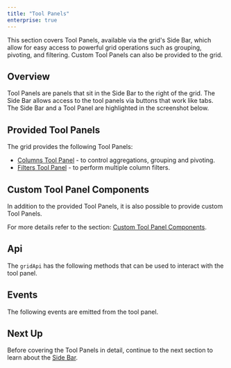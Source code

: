 ```yaml
---
title: "Tool Panels"
enterprise: true
---
```


This section covers Tool Panels, available via the grid's Side Bar, which allow for easy access to powerful grid operations such as grouping, pivoting, and filtering. Custom Tool Panels can also be provided to the grid.

## Overview

Tool Panels are panels that sit in the Side Bar to the right of the grid. The Side Bar allows access to the tool panels via buttons that work like tabs. The Side Bar and a Tool Panel are highlighted in the screenshot below.

<image-caption src="tool-panel/resources/sideBar.png" maxwidth="52rem" alt="Side Bar" constrained="true" centered="true"></image-caption>

## Provided Tool Panels

The grid provides the following Tool Panels:

- [Columns Tool Panel](/tool-panel-columns/) - to control aggregations, grouping and pivoting.
- [Filters Tool Panel](/tool-panel-filters/) - to perform multiple column filters.

## Custom Tool Panel Components

In addition to the provided Tool Panels, it is also possible to provide custom Tool Panels.

For more details refer to the section: [Custom Tool Panel Components](/component-tool-panel/).

## Api

The `gridApi` has the following methods that can be used to interact with the tool panel.

<api-documentation source='grid-api/api.json' section='accessories' names='["openToolPanel","closeToolPanel","getOpenedToolPanel","isToolPanelShowing","refreshToolPanel", "getToolPanelInstance"]'></api-documentation>

## Events

The following events are emitted from the tool panel.

<api-documentation source='grid-events/events.json' section='accessories'></api-documentation>

## Next Up

Before covering the Tool Panels in detail, continue to the next section to learn about the [Side Bar](/side-bar/).
